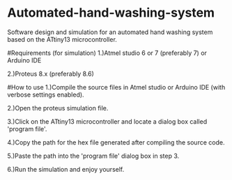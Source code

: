 # Automated-hand-washing-system
Software design and simulation for an automated hand washing system based on the ATtiny13 microcontroller.

#Requirements (for simulation)
1.)Atmel studio 6 or 7 (preferably 7) or Arduino IDE

2.)Proteus 8.x (preferably 8.6)

#How to use
1.)Compile the source files in Atmel studio or Arduino IDE (with verbose settings enabled).

2.)Open the proteus simulation file.

3.)Click on the ATtiny13 microcontroller and locate a dialog box called 'program file'.

4.)Copy the path for the hex file generated after compiling the source code.

5.)Paste the path into the 'program file' dialog box in step 3.

6.)Run the simulation and enjoy yourself.

